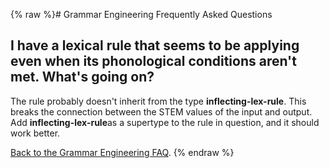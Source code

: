 {% raw %}# Grammar Engineering Frequently Asked Questions

## I have a lexical rule that seems to be applying even when its phonological conditions aren't met. What's going on?

The rule probably doesn't inherit from the type **inflecting-lex-rule**.
This breaks the connection between the STEM values of the input and
output. Add **inflecting-lex-rule**as a supertype to the rule in
question, and it should work better.

[Back to the Grammar Engineering FAQ](/GrammarEngineeringFaq).
<update date omitted for speed>{% endraw %}
